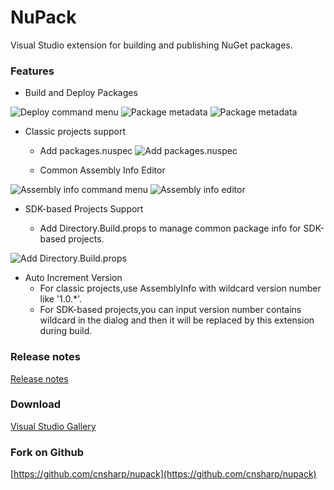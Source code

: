 # NuPack
Visual Studio extension for building and publishing NuGet packages.

### Features
* Build and Deploy Packages

![Deploy command menu](https://raw.githubusercontent.com/cnsharp/nupack/master/screenshots/2.x/DeployCommandMenu.png)
![Package metadata](https://raw.githubusercontent.com/cnsharp/nupack/master/screenshots/2.x/PackageMetadataDialog.png)
![Package metadata](https://raw.githubusercontent.com/cnsharp/nupack/master/screenshots/2.x/DeployDialog.png)

* Classic projects support

	* Add packages.nuspec
![Add packages.nuspec](https://raw.githubusercontent.com/cnsharp/nupack/master/screenshots/2.x/NuspecCommandMenu.png)

	 * Common Assembly Info Editor

![Assembly info command menu](https://raw.githubusercontent.com/cnsharp/nupack/master/screenshots/2.x/AssemblyInfoCommandMenu.png)
![Assembly info editor](https://raw.githubusercontent.com/cnsharp/nupack/master/screenshots/2.x/AssemblyInfoDialog.png)


* SDK-based Projects Support

	* Add Directory.Build.props to manage common package info for SDK-based projects.

![Add Directory.Build.props](https://raw.githubusercontent.com/cnsharp/nupack/master/screenshots/2.x/DirectoryBuildPropsCommandMenu.png)

* Auto Increment Version
	* For classic projects,use AssemblyInfo with wildcard version number like '1.0.*'.
	* For SDK-based projects,you can input version number contains wildcard in the dialog and then it will be replaced by this extension during build.

### Release notes

[Release notes](https://raw.githubusercontent.com/cnsharp/nupack/master/src/release_notes.txt)

### Download

[Visual Studio Gallery](https://marketplace.visualstudio.com/items?itemName=CnSharpStudio.NuPack)

### Fork on Github
[https://github.com/cnsharp/nupack](https://github.com/cnsharp/nupack)
 